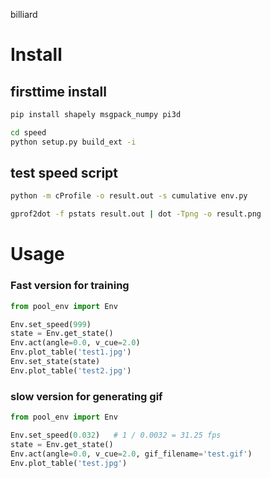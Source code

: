 billiard

# Install


## firsttime install
```bash
pip install shapely msgpack_numpy pi3d

cd speed
python setup.py build_ext -i
```


## test speed script
```bash
python -m cProfile -o result.out -s cumulative env.py

gprof2dot -f pstats result.out | dot -Tpng -o result.png
```



# Usage


### Fast version for training
```python
from pool_env import Env

Env.set_speed(999)
state = Env.get_state()
Env.act(angle=0.0, v_cue=2.0)
Env.plot_table('test1.jpg')
Env.set_state(state)
Env.plot_table('test2.jpg')

```

### slow version for generating gif

```python
from pool_env import Env

Env.set_speed(0.032)   # 1 / 0.0032 = 31.25 fps 
state = Env.get_state()
Env.act(angle=0.0, v_cue=2.0, gif_filename='test.gif')
Env.plot_table('test.jpg')

```
